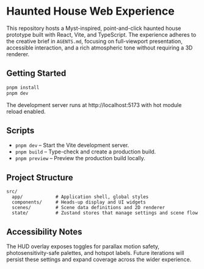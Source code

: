 # Haunted House Web Experience

This repository hosts a Myst-inspired, point-and-click haunted house prototype built with React, Vite, and TypeScript. The
experience adheres to the creative brief in `AGENTS.md`, focusing on full-viewport presentation, accessible interaction, and a
rich atmospheric tone without requiring a 3D renderer.

## Getting Started

```bash
pnpm install
pnpm dev
```

The development server runs at http://localhost:5173 with hot module reload enabled.

## Scripts

- `pnpm dev` – Start the Vite development server.
- `pnpm build` – Type-check and create a production build.
- `pnpm preview` – Preview the production build locally.

## Project Structure

```
src/
  app/            # Application shell, global styles
  components/     # Heads-up display and UI widgets
  scenes/         # Scene data definitions and 2D renderer
  state/          # Zustand stores that manage settings and scene flow
```

## Accessibility Notes

The HUD overlay exposes toggles for parallax motion safety, photosensitivity-safe palettes, and hotspot labels. Future iterations
will persist these settings and expand coverage across the wider experience.
